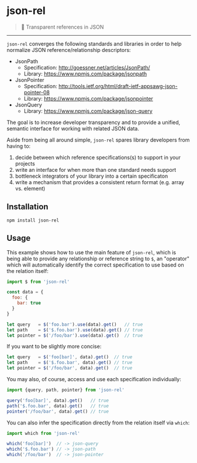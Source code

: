 # json-rel

> :link: Transparent references in JSON

---

`json-rel` converges the following standards and libraries in order to help normalize JSON reference/relationship descriptors:

 - JsonPath
   * Specification: http://goessner.net/articles/JsonPath/
   * Library: https://www.npmjs.com/package/jsonpath
 - JsonPointer
   * Specification: http://tools.ietf.org/html/draft-ietf-appsawg-json-pointer-08
   * Library: https://www.npmjs.com/package/jsonpointer
 - JsonQuery
   * Library: https://www.npmjs.com/package/json-query

The goal is to increase developer transparency and to provide a unified, semantic interface for working with related JSON data.

Aside from being all around simple, `json-rel` spares library developers from having to:

  1. decide between which reference specifications(s) to support in your projects
  2. write an interface for when more than one standard needs support
  3. bottleneck integrators of your library into a certain specificaton
  4. write a mechanism that provides a consistent return format (e.g. array vs. element)

## Installation

`npm install json-rel`

## Usage

This example shows how to use the main feature of `json-rel`, which is being able to provide any relationship or reference string to `$`, an "operator" which will automatically identify the correct specification to use based on the relation itself:

```javascript
import $ from 'json-rel'

const data = {
  foo: {
    bar: true
  }
}

let query   = $('foo.bar').use(data).get()   // true
let path    = $('$.foo.bar').use(data).get() // true
let pointer = $('/foo/bar').use(data).get()  // true
```

If you want to be slightly more concise:

```javascript
let query   = $('foo[bar]', data).get()  // true
let path    = $('$.foo.bar', data).get() // true
let pointer = $('/foo/bar', data).get()  // true
```

You may also, of course, access and use each specification individually:

```javascript
import {query, path, pointer} from 'json-rel'

query('foo[bar]', data).get()   // true
path('$.foo.bar', data).get()   // true
pointer('/foo/bar', data).get() // true
```

You can also infer the specification directly from the relation itself via `which`:

```javascript
import which from 'json-rel'

which('foo[bar]')  // -> json-query
which('$.foo.bar') // -> json-path
which('/foo/bar')  // -> json-pointer
```
